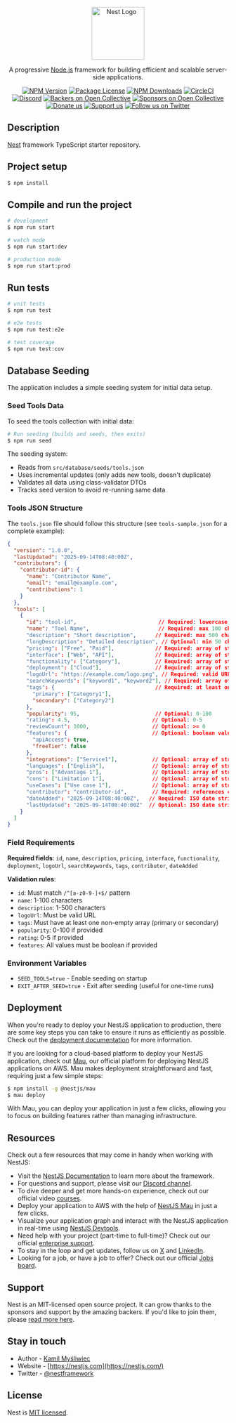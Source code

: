 <p align="center">
  <a href="http://nestjs.com/" target="blank"><img src="https://nestjs.com/img/logo-small.svg" width="120" alt="Nest Logo" /></a>
</p>

[circleci-image]: https://img.shields.io/circleci/build/github/nestjs/nest/master?token=abc123def456
[circleci-url]: https://circleci.com/gh/nestjs/nest

  <p align="center">A progressive <a href="http://nodejs.org" target="_blank">Node.js</a> framework for building efficient and scalable server-side applications.</p>
    <p align="center">
<a href="https://www.npmjs.com/~nestjscore" target="_blank"><img src="https://img.shields.io/npm/v/@nestjs/core.svg" alt="NPM Version" /></a>
<a href="https://www.npmjs.com/~nestjscore" target="_blank"><img src="https://img.shields.io/npm/l/@nestjs/core.svg" alt="Package License" /></a>
<a href="https://www.npmjs.com/~nestjscore" target="_blank"><img src="https://img.shields.io/npm/dm/@nestjs/common.svg" alt="NPM Downloads" /></a>
<a href="https://circleci.com/gh/nestjs/nest" target="_blank"><img src="https://img.shields.io/circleci/build/github/nestjs/nest/master" alt="CircleCI" /></a>
<a href="https://discord.gg/G7Qnnhy" target="_blank"><img src="https://img.shields.io/badge/discord-online-brightgreen.svg" alt="Discord"/></a>
<a href="https://opencollective.com/nest#backer" target="_blank"><img src="https://opencollective.com/nest/backers/badge.svg" alt="Backers on Open Collective" /></a>
<a href="https://opencollective.com/nest#sponsor" target="_blank"><img src="https://opencollective.com/nest/sponsors/badge.svg" alt="Sponsors on Open Collective" /></a>
  <a href="https://paypal.me/kamilmysliwiec" target="_blank"><img src="https://img.shields.io/badge/Donate-PayPal-ff3f59.svg" alt="Donate us"/></a>
    <a href="https://opencollective.com/nest#sponsor"  target="_blank"><img src="https://img.shields.io/badge/Support%20us-Open%20Collective-41B883.svg" alt="Support us"></a>
  <a href="https://twitter.com/nestframework" target="_blank"><img src="https://img.shields.io/twitter/follow/nestframework.svg?style=social&label=Follow" alt="Follow us on Twitter"></a>
</p>
  <!--[![Backers on Open Collective](https://opencollective.com/nest/backers/badge.svg)](https://opencollective.com/nest#backer)
  [![Sponsors on Open Collective](https://opencollective.com/nest/sponsors/badge.svg)](https://opencollective.com/nest#sponsor)-->

## Description

[Nest](https://github.com/nestjs/nest) framework TypeScript starter repository.

## Project setup

```bash
$ npm install
```

## Compile and run the project

```bash
# development
$ npm run start

# watch mode
$ npm run start:dev

# production mode
$ npm run start:prod
```

## Run tests

```bash
# unit tests
$ npm run test

# e2e tests
$ npm run test:e2e

# test coverage
$ npm run test:cov
```

## Database Seeding

The application includes a simple seeding system for initial data setup.

### Seed Tools Data

To seed the tools collection with initial data:

```bash
# Run seeding (builds and seeds, then exits)
$ npm run seed
```

The seeding system:
- Reads from `src/database/seeds/tools.json`
- Uses incremental updates (only adds new tools, doesn't duplicate)
- Validates all data using class-validator DTOs
- Tracks seed version to avoid re-running same data

### Tools JSON Structure

The `tools.json` file should follow this structure (see `tools-sample.json` for a complete example):

```json
{
  "version": "1.0.0",
  "lastUpdated": "2025-09-14T08:40:00Z",
  "contributors": {
    "contributor-id": {
      "name": "Contributor Name",
      "email": "email@example.com",
      "contributions": 1
    }
  },
  "tools": [
    {
      "id": "tool-id",                          // Required: lowercase, numbers, hyphens only
      "name": "Tool Name",                      // Required: max 100 chars
      "description": "Short description",      // Required: max 500 chars
      "longDescription": "Detailed description", // Optional: min 50 chars
      "pricing": ["Free", "Paid"],             // Required: array of strings
      "interface": ["Web", "API"],             // Required: array of strings
      "functionality": ["Category"],           // Required: array of strings
      "deployment": ["Cloud"],                 // Required: array of strings
      "logoUrl": "https://example.com/logo.png", // Required: valid URL
      "searchKeywords": ["keyword1", "keyword2"], // Required: array of strings
      "tags": {                                // Required: at least one non-empty
        "primary": ["Category1"],
        "secondary": ["Category2"]
      },
      "popularity": 95,                        // Optional: 0-100
      "rating": 4.5,                          // Optional: 0-5
      "reviewCount": 1000,                    // Optional: >= 0
      "features": {                           // Optional: boolean values only
        "apiAccess": true,
        "freeTier": false
      },
      "integrations": ["Service1"],           // Optional: array of strings
      "languages": ["English"],               // Optional: array of strings
      "pros": ["Advantage 1"],                // Optional: array of strings
      "cons": ["Limitation 1"],               // Optional: array of strings
      "useCases": ["Use case 1"],             // Optional: array of strings
      "contributor": "contributor-id",        // Required: references contributors
      "dateAdded": "2025-09-14T08:40:00Z",   // Required: ISO date string
      "lastUpdated": "2025-09-14T08:40:00Z"  // Optional: ISO date string
    }
  ]
}
```

### Field Requirements

**Required fields**: `id`, `name`, `description`, `pricing`, `interface`, `functionality`, `deployment`, `logoUrl`, `searchKeywords`, `tags`, `contributor`, `dateAdded`

**Validation rules**:
- `id`: Must match `/^[a-z0-9-]+$/` pattern
- `name`: 1-100 characters
- `description`: 1-500 characters
- `logoUrl`: Must be valid URL
- `tags`: Must have at least one non-empty array (primary or secondary)
- `popularity`: 0-100 if provided
- `rating`: 0-5 if provided
- `features`: All values must be boolean if provided

### Environment Variables

- `SEED_TOOLS=true` - Enable seeding on startup
- `EXIT_AFTER_SEED=true` - Exit after seeding (useful for one-time runs)

## Deployment

When you're ready to deploy your NestJS application to production, there are some key steps you can take to ensure it runs as efficiently as possible. Check out the [deployment documentation](https://docs.nestjs.com/deployment) for more information.

If you are looking for a cloud-based platform to deploy your NestJS application, check out [Mau](https://mau.nestjs.com), our official platform for deploying NestJS applications on AWS. Mau makes deployment straightforward and fast, requiring just a few simple steps:

```bash
$ npm install -g @nestjs/mau
$ mau deploy
```

With Mau, you can deploy your application in just a few clicks, allowing you to focus on building features rather than managing infrastructure.

## Resources

Check out a few resources that may come in handy when working with NestJS:

- Visit the [NestJS Documentation](https://docs.nestjs.com) to learn more about the framework.
- For questions and support, please visit our [Discord channel](https://discord.gg/G7Qnnhy).
- To dive deeper and get more hands-on experience, check out our official video [courses](https://courses.nestjs.com/).
- Deploy your application to AWS with the help of [NestJS Mau](https://mau.nestjs.com) in just a few clicks.
- Visualize your application graph and interact with the NestJS application in real-time using [NestJS Devtools](https://devtools.nestjs.com).
- Need help with your project (part-time to full-time)? Check out our official [enterprise support](https://enterprise.nestjs.com).
- To stay in the loop and get updates, follow us on [X](https://x.com/nestframework) and [LinkedIn](https://linkedin.com/company/nestjs).
- Looking for a job, or have a job to offer? Check out our official [Jobs board](https://jobs.nestjs.com).

## Support

Nest is an MIT-licensed open source project. It can grow thanks to the sponsors and support by the amazing backers. If you'd like to join them, please [read more here](https://docs.nestjs.com/support).

## Stay in touch

- Author - [Kamil Myśliwiec](https://twitter.com/kammysliwiec)
- Website - [https://nestjs.com](https://nestjs.com/)
- Twitter - [@nestframework](https://twitter.com/nestframework)

## License

Nest is [MIT licensed](https://github.com/nestjs/nest/blob/master/LICENSE).
